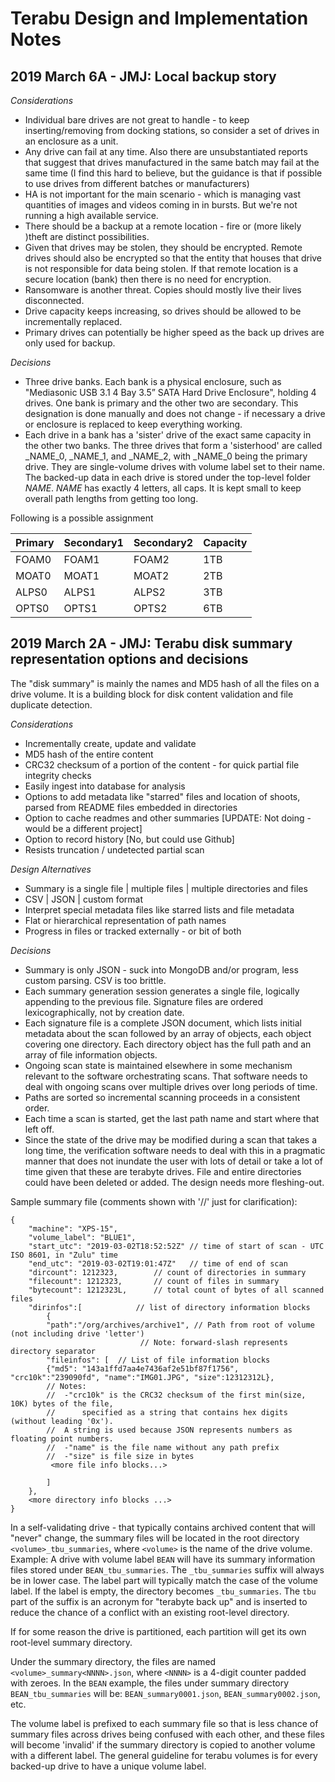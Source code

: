 # Terabu Design and Implementation Notes

## 2019 March 6A - JMJ: Local backup story
_Considerations_
- Individual bare drives are not great to handle - to keep inserting/removing from docking stations,
  so consider a set of drives in an enclosure as a unit.
- Any drive can fail at any time. Also there are unsubstantiated reports that suggest that drives
  manufactured in the same batch may fail at the same time (I find this hard to believe, but
  the guidance is that if possible to use drives from different batches or manufacturers)
- HA is not important for the main scenario - which is managing vast quantities of images and 
  videos coming in in bursts. But we're not running a high available service.
- There should be a backup at a remote location - fire or (more likely )theft are distinct
  possibilities.
- Given that drives may be stolen, they should be encrypted. Remote drives should also be encrypted
  so that the entity that houses that drive is not responsible for data being stolen. If that remote
  location is a secure location (bank) then there is no need for encryption.
- Ransomware is another threat. Copies should mostly live their lives disconnected.
- Drive capacity keeps increasing, so drives should be allowed to be incrementally replaced.
- Primary drives can potentially be higher speed as the back up drives are only used for backup.


_Decisions_
- Three drive banks. Each bank is a physical enclosure, such as "Mediasonic USB
  3.1 4 Bay 3.5” SATA Hard Drive Enclosure", holding 4 drives. One bank is primary and the other
  two are secondary. This designation is done manually and does not change - if necessary a drive
  or enclosure is replaced to keep everything working.
- Each drive in a bank has a 'sister' drive of the exact same capacity in the other two banks.
  The three drives that form a 'sisterhood' are called _NAME_0, _NAME_1, and _NAME_2, with
  _NAME_0 being the primary drive. They are single-volume drives with volume label set to their
  name. The backed-up data in each drive is stored under the top-level
  folder _NAME_. _NAME_ has exactly 4 letters, all caps. It is kept small to keep overall path
  lengths from getting too long.


Following is a possible assignment

Primary|Secondary1|Secondary2|Capacity
-------|----------|----------|--------
FOAM0  |FOAM1     |FOAM2     |1TB
MOAT0  |MOAT1     |MOAT2     |2TB
ALPS0  |ALPS1     |ALPS2     |3TB
OPTS0  |OPTS1     |OPTS2     |6TB



## 2019 March 2A - JMJ: Terabu disk summary representation options and decisions

The "disk summary" is mainly the names and MD5 hash of all the files on a drive
volume. It is a building block for disk content validation and file duplicate
detection.

_Considerations_
- Incrementally create, update and validate
- MD5 hash of the entire content
- CRC32 checksum of a portion of the content - for quick partial file integrity checks
- Easily ingest into database for analysis
- Options to add metadata like "starred" files and location of shoots, parsed from README files
  embedded in directories
- Option to cache readmes and other summaries [UPDATE: Not doing - would be a different project]
- Option to record history [No, but could use Github]
- Resists truncation / undetected partial scan

_Design Alternatives_
- Summary is a single file | multiple files | multiple directories and files
- CSV | JSON | custom format
- Interpret special metadata files like starred lists and file metadata
- Flat or hierarchical representation of path names
- Progress in files or tracked externally - or bit of both

_Decisions_
- Summary is only JSON - suck into MongoDB and/or program, less custom parsing. CSV is too brittle.
- Each summary generation session generates a single file, logically appending to
  the previous file. Signature files are ordered lexicographically, not by
  creation date.
- Each signature file is a complete JSON document, which lists initial metadata about the scan followed
  by an array of objects, each object covering one directory. Each directory object
  has the full path and an array of file information objects.
- Ongoing scan state is maintained elsewhere in some mechanism relevant to the software orchestrating
  scans. That software needs to deal with ongoing scans over multiple drives over long periods of time.
- Paths are sorted so incremental scanning proceeds in a consistent order.
- Each time a scan is started, get the last path name and start where that
  left off.
- Since the state of the drive may be modified during a scan that takes a long time, the verification
  software needs to deal with this in a pragmatic manner that does not inundate the user with
  lots of detail or take a lot of time given that these are terabyte drives.
  File and entire directories could have been deleted or added. The design needs more fleshing-out.


Sample summary file (comments shown with '//' just for clarification):
```
{
    "machine": "XPS-15",
    "volume_label": "BLUE1",
    "start_utc": "2019-03-02T18:52:52Z" // time of start of scan - UTC ISO 8601, in "Zulu" time
    "end_utc": "2019-03-02T19:01:47Z" 	// time of end of scan
    "dircount": 1212323,		// count of directories in summary
    "filecount": 1212323,		// count of files in summary
    "bytecount": 1212323L,		// total count of bytes of all scanned files
    "dirinfos":[			// list of directory information blocks
        {
	    "path":"/org/archives/archive1", // Path from root of volume (not including drive 'letter')
	    				     // Note: forward-slash represents directory separator
	    "fileinfos": [	// List of file information blocks
		{"md5": "143a1ffd7aa4e7436af2e51bf87f1756", "crc10k":"239090fd", "name":"IMG01.JPG", "size":12312312L},
		// Notes:
		//  -"crc10k" is the CRC32 checksum of the first min(size, 10K) bytes of the file,
		//  	specified as a string that contains hex digits (without leading '0x').
		//	A string is used because JSON represents numbers as floating point numbers.
		//  -"name" is the file name without any path prefix
		//  -"size" is file size in bytes
	     <more file info blocks...>

	    ]
	},
	<more directory info blocks ...>
}
```

In a self-validating drive - that typically contains archived content that will  "never" change,
the summary files will be located in the root directory
`<volume>_tbu_summaries`, where `<volume>` is the name of the drive volume.
Example: A drive with volume label `BEAN` will have its summary information
files stored under `BEAN_tbu_summaries`. The `_tbu_summaries` suffix will
always be in lower case.  The label part will typically match the case of the volume
label. If the label is empty, the directory becomes `_tbu_summaries`. The `tbu` part of the suffix
is an acronym for "terabyte back up" and is inserted to reduce the chance of a conflict with
an existing root-level directory.

If for some reason the drive is partitioned, each partition will get its own root-level 
summary directory. 

Under the summary directory, the files are named `<volume>_summary<NNNN>.json`, where `<NNNN>`
is a 4-digit counter padded with zeroes. In the `BEAN` example, the files under 
summary directory `BEAN_tbu_summaries` will be: `BEAN_summary0001.json`, `BEAN_summary0002.json`, etc.

The volume label is prefixed to each summary file so that is less chance of summary files across
drives being confused with each other, and these files will become 'invalid' if the summary
directory is copied to another volume with a different label. The general guideline for terabu
volumes is for every backed-up drive to have a unique volume label.
